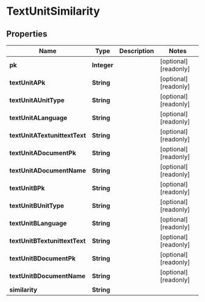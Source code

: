 

# TextUnitSimilarity

## Properties

Name | Type | Description | Notes
------------ | ------------- | ------------- | -------------
**pk** | **Integer** |  |  [optional] [readonly]
**textUnitAPk** | **String** |  |  [optional] [readonly]
**textUnitAUnitType** | **String** |  |  [optional] [readonly]
**textUnitALanguage** | **String** |  |  [optional] [readonly]
**textUnitATextunittextText** | **String** |  |  [optional] [readonly]
**textUnitADocumentPk** | **String** |  |  [optional] [readonly]
**textUnitADocumentName** | **String** |  |  [optional] [readonly]
**textUnitBPk** | **String** |  |  [optional] [readonly]
**textUnitBUnitType** | **String** |  |  [optional] [readonly]
**textUnitBLanguage** | **String** |  |  [optional] [readonly]
**textUnitBTextunittextText** | **String** |  |  [optional] [readonly]
**textUnitBDocumentPk** | **String** |  |  [optional] [readonly]
**textUnitBDocumentName** | **String** |  |  [optional] [readonly]
**similarity** | **String** |  | 



